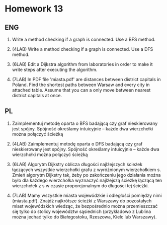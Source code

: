 # Homework 13

## ENG

1. Write a method checking if a graph is connected. Use a BFS method.

2. (4LAB) Write a method checking if a graph is connected. Use a DFS method.

3. (6LAB) Edit a Dijkstra algorithm from laboratories in order to make it write steps after executing the algorithm.

4. (7LAB) In PDF file 'miasta.pdf' are distances between district capitals in Poland. Find the shortest paths between Warsaw and every city in attached table. Assume that you can a only move between nearest district capitals at once.


## PL

1. Zaimplementuj metodę oparta o BFS badającą czy graf nieskierowany jest spójny. Spójność określamy intuicyjnie – każde dwa wierzchołki można połączyć ścieżką

2. (4LAB) Zaimplementuj metodę oparta o DFS badającą czy graf nieskierowany jest spójny. Spójność określamy intuicyjnie – każde dwa wierzchołki można połączyć ścieżką

3. (6LAB) Algorytm Dijkstry oblicza długości najlżejszych ścieżek łączących wszystkie wierzchołki grafu z wyróżnionym wierzchołkiem s. Zmień algorytm Dijkstry tak, żeby po zakończeniu jego działania można było dla każdego wierzchołka wyznaczyć najlżejszą ścieżkę łączącą ten wierzchołek z s w czasie proporcjonalnym do długości tej ścieżki.

4. (7LAB) Mamy wszystkie miasta wojewódzkie i odległości pomiędzy nimi (miasta.pdf). Znajdź najkrótsze ścieżki z Warszawy do pozostałych miast wojewódzkich wiedząc, że bezpośrednio można przemieszczać się tylko do stolicy województw sąsiednich (przykładowo z Lublina można jechać tylko do Białegostoku, Rzeszowa, Kielc lub Warszawy).
